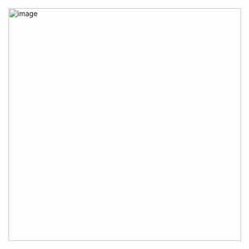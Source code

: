 <img width="465" alt="image" src="https://github.com/user-attachments/assets/2c914f32-86b6-4257-81b5-6b91d3a99d2e">
